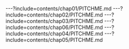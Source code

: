 ---?include=contents/chap01/PITCHME.md
---?include=contents/chap02/PITCHME.md
---?include=contents/chap03/PITCHME.md
---?include=contents/chap06/PITCHME.md
---?include=contents/chap04/PITCHME.md
---?include=contents/chap05/PITCHME.md
